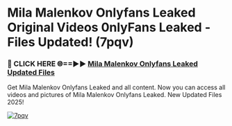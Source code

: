 # Mila Malenkov Onlyfans Leaked Original Videos 0nlyFans Leaked - Files Updated! (7pqv)

<h3>🔴 CLICK HERE 🌐==►► <a href="https://tinyurl.com/ms9xzufz" rel="nofollow">Mila Malenkov Onlyfans Leaked Updated Files</a></h3>

Get Mila Malenkov Onlyfans Leaked and all content. Now you can access all videos and pictures of Mila Malenkov Onlyfans Leaked. New Updated Files 2025!

[![7pqv](https://i.imgur.com/PQ7UWWw.gif)](https://tinyurl.com/ms9xzufz)
